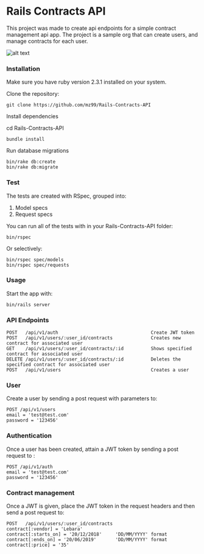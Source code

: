 # Rails Contracts API
This project was made to create api endpoints for a simple contract management api app. The project is a sample org that can create users, and manage contracts for each user.  

![alt text](https://github.com/mz99/Rails-Contracts-API/blob/master/erd.jpg "ERD")


### Installation
Make sure you have ruby version 2.3.1 installed on your system.

Clone the repository:

    git clone https://github.com/mz99/Rails-Contracts-API

Install dependencies

cd Rails-Contracts-API

    bundle install

Run database migrations

    bin/rake db:create
    bin/rake db:migrate

### Test
The tests are created with RSpec, grouped into:
1. Model specs
2. Request specs

You can run all of the tests with in your Rails-Contracts-API folder:

    bin/rspec

Or selectively:

    bin/rspec spec/models
    bin/rspec spec/requests


### Usage
Start the app with:

    bin/rails server

### API Endpoints
    POST   /api/v1/auth                                  Create JWT token
    POST   /api/v1/users/:user_id/contracts              Creates new contract for associated user
    GET    /api/v1/users/:user_id/contracts/:id          Shows specified contract for associated user
    DELETE /api/v1/users/:user_id/contracts/:id          Deletes the specified contract for associated user
    POST   /api/v1/users                                 Creates a user

### User
Create a user by sending a post request with parameters to:

    POST /api/v1/users  
    email = 'test@test.com'
    password = '123456'

### Authentication
Once a user has been created, attain a JWT token by sending a post request to :

    POST /api/v1/auth
    email = 'test@test.com'
    password = '123456'

### Contract management
Once a JWT is given, place the JWT token in the request headers and then send a post request to:

    POST   /api/v1/users/:user_id/contracts
    contract[:vendor] = 'Lebara'
    contract[:starts_on] = '20/12/2018'     'DD/MM/YYYY' format
    contract[:ends_on] = '20/06/2019'       'DD/MM/YYYY' format
    contract[:price] = '35'
